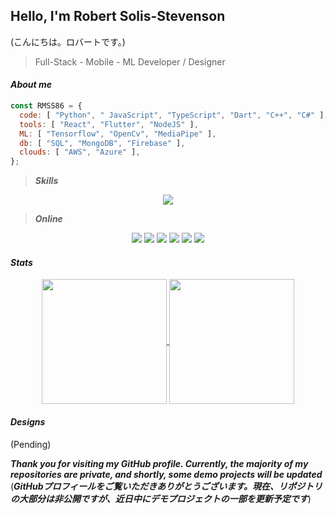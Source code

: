 ## Hello, I'm Robert Solis-Stevenson
 (こんにちは。ロバートです。)

> Full-Stack - Mobile - ML Developer / Designer

#### ***About me***
```javascript
const RMSS86 = {
  code: [ "Python", " JavaScript", "TypeScript", "Dart", "C++", "C#" ],
  tools: [ "React", "Flutter", "NodeJS" ],
  ML: [ "Tensorflow", "OpenCv", "MediaPipe" ],
  db: [ "SQL", "MongoDB", "Firebase" ],
  clouds: [ "AWS", "Azure" ],
};
```

> ***Skills***
<p align='center'>
  <a href='https://skillicons.dev'>
    <img src='https://skillicons.dev/icons?i=py,js,ts,react,nextjs,dart,flutter,cpp,cs,tensorflow,opencv,sass,tailwind,mongodb,sqlite,supabase,firebase,git,aws,azure,docker,kubernetes,css,html,express,flask,gradle,graphql,ai,blender,unity,unreal' />
  </a>
</p>


> ***Online***
<p align='center'>
 <img src="https://img.shields.io/badge/Udemy-EC5252?style=for-the-badge&logo=Udemy&logoColor=white" />
 <img src="https://img.shields.io/badge/Medium-12100E?style=for-the-badge&logo=medium&logoColor=white" />
 <img src="https://img.shields.io/badge/Vercel-000000?style=for-the-badge&logo=vercel&logoColor=white" />
<img src="https://img.shields.io/badge/microsoft%20azure-0089D6?style=for-the-badge&logo=microsoft-azure&logoColor=white" />
 <img src="https://img.shields.io/badge/Amazon_Web_Services-FF9900?style=for-the-badge&logo=amazonwebservices&logoColor=white" />
 <img src="https://img.shields.io/badge/Kubernetes-3069DE?style=for-the-badge&logo=kubernetes&logoColor=white" />
 
</p>


#### ***Stats***
<p align='center'>
<a href="https://github.com/anuraghazra/github-readme-stats">
  <img height=200 align="center" src="https://github-readme-stats.vercel.app/api?username=RMSS86&show_icons=true&theme=dark" />
</a>
<a href="https://github.com/anuraghazra/convoychat">
  <img height=200 align="center" src="https://github-readme-stats.vercel.app/api/top-langs/?username=RMSS86&layout=compact&langs_count=8&card_width=320" />
</a>
</p>

#### ***Designs***
(Pending)

***Thank you for visiting my GitHub profile. Currently, the majority of my repositories are private, and shortly, some demo projects will be updated***
(***GitHubプロフィールをご覧いただきありがとうございます。現在、リポジトリの大部分は非公開ですが、近日中にデモプロジェクトの一部を更新予定です***)
